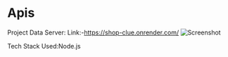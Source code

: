 # Apis
Project Data Server:
Link:-https://shop-clue.onrender.com/
![Screenshot](https://github.com/Halderpritam123/Project-sss/blob/main/Api1.png)

Tech Stack Used:Node.js
